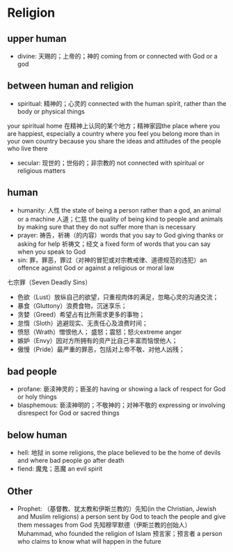 # Religion

## upper human

- divine: 天赐的；上帝的；神的 coming from or connected with God or a god

## between human and religion

- spiritual: 精神的；心灵的 connected with the human spirit, rather than the body or physical things

your spiritual home
在精神上认同的某个地方；精神家园the place where you are happiest, especially a country where you feel you belong more than in your own country because you share the ideas and attitudes of the people who live there

- secular: 现世的；世俗的；非宗教的 not connected with spiritual or religious matters

## human

- humanity: 人性 the state of being a person rather than a god, an animal or a machine 人道；仁慈 the quality of being kind to people and animals by making sure that they do not suffer more than is necessary
- prayer: 祷告，祈祷（的内容）words that you say to God giving thanks or asking for help 祈祷文；经文 a fixed form of words that you can say when you speak to God
- sin: 罪，罪恶，罪过（对神的冒犯或对宗教戒律、道德规范的违犯）an offence against God or against a religious or moral law

七宗罪（Seven Deadly Sins）

- 色欲（Lust）放纵自己的欲望，只重视肉体的满足，忽略心灵的沟通交流；
- 暴食（Gluttony）浪费食物，沉迷享乐；
- 贪婪（Greed）希望占有比所需求更多的事物；
- 怠惰（Sloth）逃避现实、无责任心及浪费时间；
- 愤怒（Wrath）憎恨他人； 盛怒；震怒；怒火extreme anger
- 嫉妒（Envy）因对方所拥有的资产比自己丰富而恼恨他人；
- 傲慢（Pride）最严重的罪恶，包括对上帝不敬、对他人凶残；

## bad people

- profane: 亵渎神灵的；亵圣的 having or showing a lack of respect for God or holy things
- blasphemous: 亵渎神明的；不敬神的；对神不敬的 expressing or involving disrespect for God or sacred things

## below human

- hell: 地狱 in some religions, the place believed to be the home of devils and where bad people go after death
- fiend: 魔鬼；恶魔 an evil spirit


## Other

- Prophet: （基督教、犹太教和伊斯兰教的）先知(in the Christian, Jewish and Muslim religions) a person sent by God to teach the people and give them messages from God 先知穆罕默德（伊斯兰教的创始人）Muhammad, who founded the religion of Islam 预言家；预言者 a person who claims to know what will happen in the future

